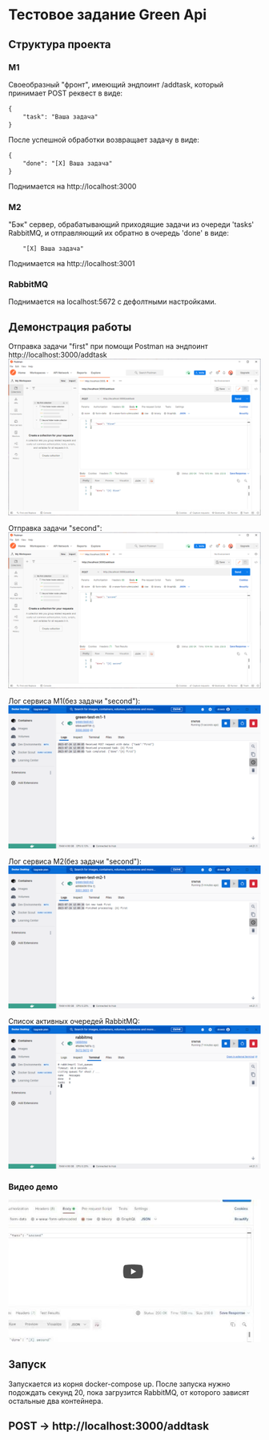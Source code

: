 # Тестовое задание Green Api
## Структура проекта

### M1
Своеобразный "фронт", имеющий эндпоинт /addtask, который принимает POST реквест в виде:
```
{
    "task": "Ваша задача"
}
```

После успешной обработки возвращает задачу в виде:
```
{
    "done": "[X] Ваша задача"
}
```
Поднимается на http://localhost:3000

### M2
"Бэк" сервер, обрабатывающий приходящие задачи из очереди 'tasks' RabbitMQ, и отправляющий их обратно в очередь 'done' в виде:
```
    "[X] Ваша задача"
```
Поднимается на http://localhost:3001

### RabbitMQ
Поднимается на localhost:5672 с дефолтными настройками.

## Демонстрация работы

Отправка задачи "first" при помощи Postman на эндпоинт http://localhost:3000/addtask
![Postman 1](/assets/postman%201.png)

Отправка задачи "second":
![Postman 2](/assets/postman%202.png)

Лог сервиса M1(без задачи "second"):
![M1](/assets/Docker%20M1.png)

Лог сервиса M2(без задачи "second"):
![M2](/assets/Docker%20M2.png)

Список активных очередей RabbitMQ:
![RabbitMQ](/assets/Rabbit.png)

### Видео демо
[![Video](/assets/preview.png)](https://www.youtube.com/watch?v=ONBhf_yziPw)

## Запуск
Запускается из корня docker-compose up.
После запуска нужно подождать секунд 20, пока загрузится RabbitMQ, от которого зависят остальные два контейнера.

## POST -> http://localhost:3000/addtask